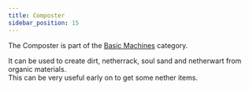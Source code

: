 ```yaml
---
title: Composter
sidebar_position: 15
---
```


The Composter is part of the [Basic Machines](/docs/Slimefun/Basic-Machines) category.  

It can be used to create dirt, netherrack, soul sand and netherwart from organic materials.  
This can be very useful early on to get some nether items.  
